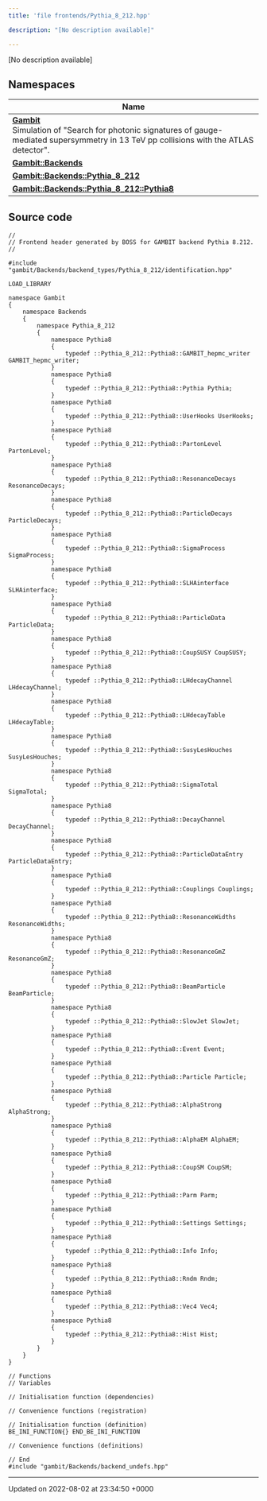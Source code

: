 ```yaml
---
title: 'file frontends/Pythia_8_212.hpp'

description: "[No description available]"

---
```







[No description available]

## Namespaces

| Name           |
| -------------- |
| **[Gambit](/documentation/code/colliderbit_development/namespaces/namespacegambit/)** <br>Simulation of "Search for photonic signatures of gauge-mediated supersymmetry in 13 TeV pp collisions with the ATLAS detector".  |
| **[Gambit::Backends](/documentation/code/colliderbit_development/namespaces/namespacegambit_1_1backends/)**  |
| **[Gambit::Backends::Pythia_8_212](/documentation/code/colliderbit_development/namespaces/namespacegambit_1_1backends_1_1pythia__8__212/)**  |
| **[Gambit::Backends::Pythia_8_212::Pythia8](/documentation/code/colliderbit_development/namespaces/namespacegambit_1_1backends_1_1pythia__8__212_1_1pythia8/)**  |




## Source code

```
//
// Frontend header generated by BOSS for GAMBIT backend Pythia 8.212.
//

#include "gambit/Backends/backend_types/Pythia_8_212/identification.hpp"

LOAD_LIBRARY

namespace Gambit
{
    namespace Backends
    {
        namespace Pythia_8_212
        {
            namespace Pythia8
            {
                typedef ::Pythia_8_212::Pythia8::GAMBIT_hepmc_writer GAMBIT_hepmc_writer;
            }
            namespace Pythia8
            {
                typedef ::Pythia_8_212::Pythia8::Pythia Pythia;
            }
            namespace Pythia8
            {
                typedef ::Pythia_8_212::Pythia8::UserHooks UserHooks;
            }
            namespace Pythia8
            {
                typedef ::Pythia_8_212::Pythia8::PartonLevel PartonLevel;
            }
            namespace Pythia8
            {
                typedef ::Pythia_8_212::Pythia8::ResonanceDecays ResonanceDecays;
            }
            namespace Pythia8
            {
                typedef ::Pythia_8_212::Pythia8::ParticleDecays ParticleDecays;
            }
            namespace Pythia8
            {
                typedef ::Pythia_8_212::Pythia8::SigmaProcess SigmaProcess;
            }
            namespace Pythia8
            {
                typedef ::Pythia_8_212::Pythia8::SLHAinterface SLHAinterface;
            }
            namespace Pythia8
            {
                typedef ::Pythia_8_212::Pythia8::ParticleData ParticleData;
            }
            namespace Pythia8
            {
                typedef ::Pythia_8_212::Pythia8::CoupSUSY CoupSUSY;
            }
            namespace Pythia8
            {
                typedef ::Pythia_8_212::Pythia8::LHdecayChannel LHdecayChannel;
            }
            namespace Pythia8
            {
                typedef ::Pythia_8_212::Pythia8::LHdecayTable LHdecayTable;
            }
            namespace Pythia8
            {
                typedef ::Pythia_8_212::Pythia8::SusyLesHouches SusyLesHouches;
            }
            namespace Pythia8
            {
                typedef ::Pythia_8_212::Pythia8::SigmaTotal SigmaTotal;
            }
            namespace Pythia8
            {
                typedef ::Pythia_8_212::Pythia8::DecayChannel DecayChannel;
            }
            namespace Pythia8
            {
                typedef ::Pythia_8_212::Pythia8::ParticleDataEntry ParticleDataEntry;
            }
            namespace Pythia8
            {
                typedef ::Pythia_8_212::Pythia8::Couplings Couplings;
            }
            namespace Pythia8
            {
                typedef ::Pythia_8_212::Pythia8::ResonanceWidths ResonanceWidths;
            }
            namespace Pythia8
            {
                typedef ::Pythia_8_212::Pythia8::ResonanceGmZ ResonanceGmZ;
            }
            namespace Pythia8
            {
                typedef ::Pythia_8_212::Pythia8::BeamParticle BeamParticle;
            }
            namespace Pythia8
            {
                typedef ::Pythia_8_212::Pythia8::SlowJet SlowJet;
            }
            namespace Pythia8
            {
                typedef ::Pythia_8_212::Pythia8::Event Event;
            }
            namespace Pythia8
            {
                typedef ::Pythia_8_212::Pythia8::Particle Particle;
            }
            namespace Pythia8
            {
                typedef ::Pythia_8_212::Pythia8::AlphaStrong AlphaStrong;
            }
            namespace Pythia8
            {
                typedef ::Pythia_8_212::Pythia8::AlphaEM AlphaEM;
            }
            namespace Pythia8
            {
                typedef ::Pythia_8_212::Pythia8::CoupSM CoupSM;
            }
            namespace Pythia8
            {
                typedef ::Pythia_8_212::Pythia8::Parm Parm;
            }
            namespace Pythia8
            {
                typedef ::Pythia_8_212::Pythia8::Settings Settings;
            }
            namespace Pythia8
            {
                typedef ::Pythia_8_212::Pythia8::Info Info;
            }
            namespace Pythia8
            {
                typedef ::Pythia_8_212::Pythia8::Rndm Rndm;
            }
            namespace Pythia8
            {
                typedef ::Pythia_8_212::Pythia8::Vec4 Vec4;
            }
            namespace Pythia8
            {
                typedef ::Pythia_8_212::Pythia8::Hist Hist;
            }
        }
    }
}

// Functions
// Variables

// Initialisation function (dependencies)

// Convenience functions (registration)

// Initialisation function (definition)
BE_INI_FUNCTION{} END_BE_INI_FUNCTION

// Convenience functions (definitions)

// End
#include "gambit/Backends/backend_undefs.hpp"
```


-------------------------------

Updated on 2022-08-02 at 23:34:50 +0000
